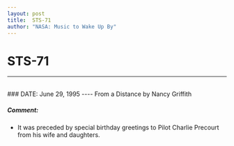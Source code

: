 ```yaml
---
layout: post
title:  STS-71
author: "NASA: Music to Wake Up By"
---
```


# STS-71
----
<br/>
### DATE: June 29, 1995
----
From a Distance by Nancy Griffith

##### Comment:
* It was preceded by special birthday greetings to Pilot Charlie Precourt from his wife and daughters.
